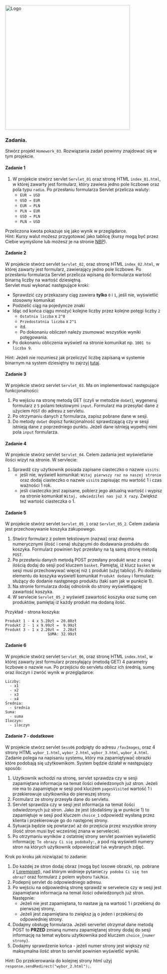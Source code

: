 <img alt="Logo" src="http://coderslab.pl/svg/logo-coderslab.svg" width="400">

### Zadania.

Stwórz projekt `Homework_03`. Rozwiązania zadań powinny znajdować się w tym projekcie.

#### Zadanie 1

1. W projekcie stwórz servlet `Servlet_01` oraz stronę HTML `index_01.html`,
w której zawarty jest formularz, który zawiera jedno pole liczbowe oraz pola typu `radio`. 
Po przesłaniu formularza Servlet przelicza waluty:  
    * `EUR → USD`
    * `USD → EUR`
    * `EUR → PLN`
    * `PLN → EUR`
    * `USD → PLN`
    * `PLN → USD`
  
Przeliczona kwota pokazuje się jako wynik w przeglądarce.  
Hint: Kursy walut możesz przygotować jako tablicę (kursy mogą być przez Ciebie wymyślone lub możesz je na stronie [NBP][nbp]).


#### Zadanie 2

W projekcie stwórz servlet `Servlet_02`, oraz stronę HTML `index_02.html`, w której zawarty jest formularz, zawierający jedno pole liczbowe. Po przesłaniu formularza Servlet przelicza wpisaną do formularza wartość binarną liczby na wartość dziesiętną.  
Servlet musi wykonać następujące kroki:  
  * Sprawdzić czy przekazany ciąg zawiera **tylko** `0` i `1`, jeśli nie, wyświetlić stosowny komunikat
  * Podzielić ciąg na pojedyncze znaki
  * Idąc od końca ciągu mnożyć kolejne liczby przez kolejne potęgi liczby `2`  
    * `Ostatnia liczba` x `2^0`
    * `Przedostatnia liczba` x `2^1`
    * itd.
    * Po dokonaniu obliczeń należy zsumować wszystkie wyniki potęgowania.
  * Po dokonaniu obliczenia wyświetl na stronie komunikat np. `1001 to liczba 9`.


Hint: Jeżeli nie rozumiesz jak przeliczyć liczbę zapisaną w systemie binarnym na system dziesiętny to zajrzyj [tutaj][binary-convertion].


#### Zadanie 3
W projekcie stwórz servlet `Servlet_03`. Ma on implementować następujące funkcjonalności:
1. Po wejściu na stronę metodą GET (czyli w metodzie `doGet`), wygeneruj formularz z `5` polami tekstowymi `input`. Formularz ma przesyłać dane z użyciem `POST` do adresu z servletu.
2. Po otrzymaniu danych z formularza, zapisz pobrane dane w sesji.
3. Do metody `doGet` dopisz funkcjonalność sprawdzającą czy w sesji istnieją dane z poprzedniego punktu. Jeżeli dane istnieją  wypełnij nimi pola `input` formularza.

#### Zadanie 4
W projekcie stwórz servlet `Servlet_04`. Celem zadania jest wyświetlanie ilości wizyt na stronie. W servlecie:
1. Sprawdź czy użytkownik posiada zapisane ciasteczko o nazwie `visits`:
    * jeśli nie, wyświetl komunikat: `Witaj pierwszy raz na naszej stronie` oraz dodaj ciasteczko o nazwie `visit`s zapisując mu wartość 1 i czas ważności 1 rok.
    * jeśli ciasteczko jest zapisane, pobierz jego aktualną wartość i wypisz na stronie komunikat `Witaj, odwiedziłeś nas już X razy`. Zwiększ też wartość ciasteczka o 1.

#### Zadanie 5
W projekcie stwórz servlet `Servlet_05_1` oraz `Servlet_05_2`. Celem zadania jest przechowywanie koszyka zakupowego.
1. Stwórz formularz z polem tekstowym (nazwa) oraz dwoma numerycznymi (ilość i cena) służącymi do dodawania produktu do koszyka. Formularz powinien być przesłany na tą samą stronę metodą `POST`. 
2. Po przesłaniu danych metodą POST przesłany produkt wraz z ceną i ilością dodaj do sesji pod kluczem `basket`. Pamiętaj, iż klucz `basket` w sesji musi przechowywać więcej niż `1` produkt (użyj tablicy). Po dodaniu elementu do koszyka wyświetl komunikat `Produkt dodany` i formularz służący do dodanie następnego produktu (taki sam jak w punkcie 1).
3. Na stronie formularza dodaj odnośnik do strony wyświetlającej zawartość koszyka.
4. W servlecie `Servlet_05_2` wyświetl zawartość koszyka oraz sumę cen produktów, pamiętaj iż każdy produkt ma dodaną ilość.

Przykład - strona koszyka:
```
Produkt 1 - 4 x 5.20zł = 20.80zł
Produkt 2 - 1 x 9.99zł =  9.99zł
Produkt 3 - 1 x 2.20zł =  2.20zł
                   SUMA: 32.99zł
```

#### Zadanie 6

W projekcie stwórz servlet `Servlet_06`, oraz stronę HTML `index.html`, w której zawarty jest formularz przesyłający (metodą GET) 4 parametry liczbowe o nazwie `num`. Po przejściu do servletu oblicz ich średnią, sumę oraz iloczyn i zwróć wynik w przeglądarce:

````
Liczby:
  - x1
  - x2
  - x3
  - x4
Średnia:
  - średnia 
Suma:
  - suma 
Iloczyn:
  - iloczyn 
````

#### Zadanie 7 - dodatkowe

W projekcie stwórz servlet `Sess06` podpięty do adresu `/favImages`, 
oraz 4 strony HTML `wybor_1.html`, `wybor_2.html`, `wybor_3.html`, `wybor_4.html`. 
Zadanie polega na napisaniu systemu, który ma zapamiętywać obrazki które podobają się użytkownikom. 
System będzie działał w następujący sposób:
1. Użytkownik wchodzi na stronę, servlet sprawdza czy w sesji zapamiętana informacja na temat ilości odwiedzonych już stron.
 Jeżeli nie ma to zapamiętuje w sesji pod kluczem `pagesVisited` wartość 1 i przekierowuje użytkownika do pierwszej strony.
2. Formularz ze strony przesyła dane do servletu.
3. Servlet sprawdza czy w sesji jest informacja na temat ilości odwiedzonych już stron.
 Jako że jest (dodaliśmy ją w punkcie 1) to zapamiętuje w sesji pod kluczem `choice_1` odpowiedź wysłaną przez 
 klienta i przekierowuje go do następnej strony.
4. Sytuacja będzie się powtarzać aż do przejścia przez wszystkie strony (ilość stron musi być wcześniej znana w servelecie).
5. Po otrzymaniu wyników z ostatniej strony servlet powinien wyświetlić informację: `Te obrazy Ci się podobały:`, 
a pod nią wyświetli numery stron na których użytkownik odpowiedział `Tak` wybranych zdjęć.

Krok po kroku jak rozwiązać to zadanie:
1. Do każdej ze stron dodaj obraz (mogą być losowe obrazki, np. pobrane z [Lorempixel][lorempixel]),
 nad którym widnieje pytanie`Czy podoba Ci się ten obraz?` oraz formularz z polem wyboru `Tak`/`Nie`.
2. Podepnij servlet do odpowiedniego adresu.
3. Po wejściu na odpowiednią stronę sprawdź w servelecie czy w sesji jest zapamiętana informacja 
na temat ilości odwiedzonych już stron. Następnie:
    * Jeżeli nie jest zapamiętana, to nastaw ją na wartość 1 i przekieruj do pierwszej strony,
    * Jeżeli jest zapamiętana to zwiększ ją o jeden i przekieruj do odpowiedniej strony.
4. Dodajmy obsługę formularza. Jeżeli serverlet otrzymał dane metodą POST to **PRZED** zmianą numeru 
zapamiętanej strony dodaj do sesji informację na temat wyboru użytkownika pod kluczem `choice_{numer strony}`.
5. Dodajmy sprawdzenie końca - jeżeli numer strony jest większy niż maksymalna ilość stron to servlet
 powinien wyświetlić wyniki.

Hint: Do przekierowania do kolejnej strony html użyj `response.sendRedirect("wybor_2.html");`.


<!-- Links -->
[degrees-convertion]:https://pl.wikipedia.org/wiki/Skala_Fahrenheita#Spos.C3.B3b_dok.C5.82adny
[submit-btns]:http://stackoverflow.com/a/2680198
[nbp]:http://www.nbp.pl/home.aspx?navid=archa&c=/ascx/tabarch.ascx&n=a008z170112
[binary-convertion]:http://www.wikihow.com/Convert-from-Binary-to-Decimal
[lorempixel]:http://lorempixel.com/